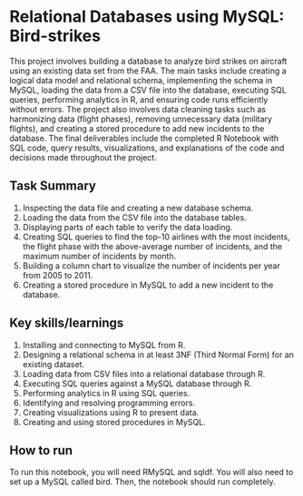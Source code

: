 # Relational Databases using MySQL: Bird-strikes
This project involves building a database to analyze bird strikes on aircraft using an existing data set from the FAA. The main tasks include creating a logical data model and relational schema, implementing the schema in MySQL, loading the data from a CSV file into the database, executing SQL queries, performing analytics in R, and ensuring code runs efficiently without errors. The project also involves data cleaning tasks such as harmonizing data (flight phases), removing unnecessary data (military flights), and creating a stored procedure to add new incidents to the database. The final deliverables include the completed R Notebook with SQL code, query results, visualizations, and explanations of the code and decisions made throughout the project.

## Task Summary
1. Inspecting the data file and creating a new database schema.
2. Loading the data from the CSV file into the database tables.
3. Displaying parts of each table to verify the data loading.
4. Creating SQL queries to find the top-10 airlines with the most incidents, the flight phase with the above-average number of incidents, and the maximum number of incidents by month.
5. Building a column chart to visualize the number of incidents per year from 2005 to 2011.
6. Creating a stored procedure in MySQL to add a new incident to the database.

## Key skills/learnings
1. Installing and connecting to MySQL from R.
2. Designing a relational schema in at least 3NF (Third Normal Form) for an existing dataset.
3. Loading data from CSV files into a relational database through R.
4. Executing SQL queries against a MySQL database through R.
5. Performing analytics in R using SQL queries.
6. Identifying and resolving programming errors.
7. Creating visualizations using R to present data.
8. Creating and using stored procedures in MySQL.

## How to run
To run this notebook, you will need RMySQL and sqldf. You will also need to set up a MySQL called bird. Then, the notebook should run completely.
